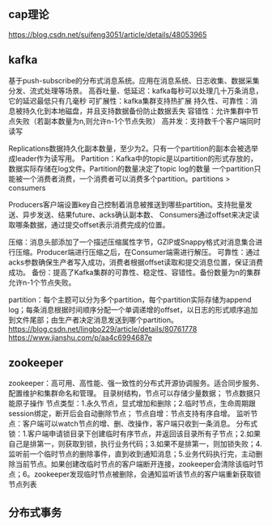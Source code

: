 
## cap理论

https://blog.csdn.net/suifeng3051/article/details/48053965
## kafka
基于push-subscribe的分布式消息系统。应用在消息系统、日志收集、数据采集分发、流式处理等场景。
高吞吐量、低延迟：kafka每秒可以处理几十万条消息，它的延迟最低只有几毫秒
可扩展性：kafka集群支持热扩展
持久性、可靠性：消息被持久化到本地磁盘，并且支持数据备份防止数据丢失
容错性：允许集群中节点失败（若副本数量为n,则允许n-1个节点失败）
高并发：支持数千个客户端同时读写

Replications数据持久化副本数量，至少为2。只有一个partition的副本会被选举成leader作为读写用。
Partition：Kafka中的topic是以partition的形式存放的，数据实际存储在log文件。Partition的数量决定了topic log的数量
一个partition只能被一个消费者消费，一个消费者可以消费多个partition。partitions >  consumers

Producers客户端设置key自己控制着消息被推送到哪些partition。支持批量发送、异步发送、结果future、acks确认副本数、
Consumers通过offset来决定读取哪条数据，通过提交offset表示消费完成的位置。

压缩：消息头部添加了一个描述压缩属性字节，GZIP或Snappy格式对消息集合进行压缩。Producer端进行压缩之后，在Consumer端需进行解压。
可靠性：通过acks参数确保生产者写入成功，消费者根据offset读取和提交消息位置，保证消费成功。
备份：提高了Kafka集群的可靠性、稳定性、容错性。备份数量为n的集群允许n-1个节点失败。

partition：每个主题可以分为多个partition，每个partition实际存储为append log；每条消息根据时间顺序分配一个单调递增的offset，以日志的形式顺序追加到文件尾部；由生产者决定消息发送到哪个partition。
https://blog.csdn.net/lingbo229/article/details/80761778
https://www.jianshu.com/p/aa4c6994687e

## zookeeper
zookeeper：高可用、高性能、强一致性的分布式开源协调服务。适合同步服务、配置维护和集群命名和管理。
目录树结构，节点可以存储少量数据；
节点数据只能原子操作
节点类型：1.永久节点，显式增加和删除；2.临时节点，生命周期跟session绑定，断开后会自动删除节点；
节点自增：节点支持有序自增。
监听节点：客户端可以watch节点的增、删、改操作，客户端只收到一条消息。
分布式锁：1.客户端申请锁目录下创建临时有序节点，并返回该目录所有子节点；2.如果自己是排第一，则获取到锁，执行业务代码；3.如果不是排第一，则加锁失败；4.监听前一个临时节点的删除事件，直到收到通知消息；5.业务代码执行完，主动删除当前节点。如果创建改临时节点的客户端断开连接，zookeeper会清除该临时节点；6。zookeeper发现临时节点被删除，会通知监听该节点的客户端重新获取锁节点列表



## 分布式事务